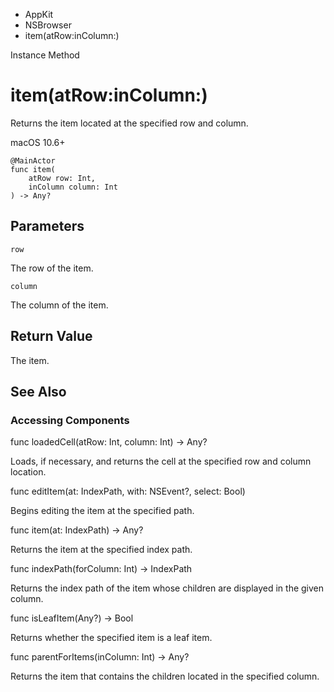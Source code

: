 

- AppKit
- NSBrowser
-  item(atRow:inColumn:) 

Instance Method

# item(atRow:inColumn:)

Returns the item located at the specified row and column.

macOS 10.6+

``` source
@MainActor
func item(
    atRow row: Int,
    inColumn column: Int
) -> Any?
```

## Parameters 

`row`  

The row of the item.

`column`  

The column of the item.

## Return Value

The item.

## See Also

### Accessing Components

func loadedCell(atRow: Int, column: Int) -> Any?

Loads, if necessary, and returns the cell at the specified row and column location.

func editItem(at: IndexPath, with: NSEvent?, select: Bool)

Begins editing the item at the specified path.

func item(at: IndexPath) -> Any?

Returns the item at the specified index path.

func indexPath(forColumn: Int) -> IndexPath

Returns the index path of the item whose children are displayed in the given column.

func isLeafItem(Any?) -> Bool

Returns whether the specified item is a leaf item.

func parentForItems(inColumn: Int) -> Any?

Returns the item that contains the children located in the specified column.


